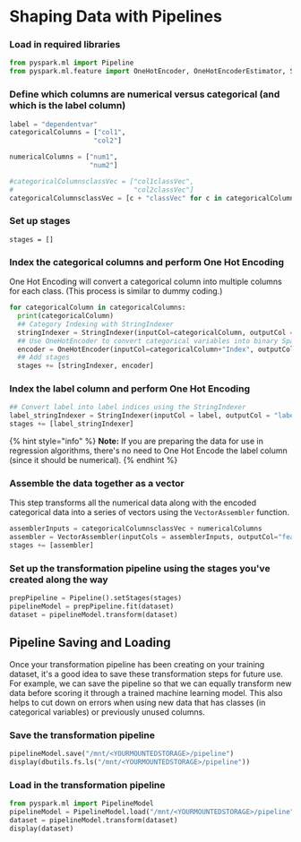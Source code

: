 # Shaping Data with Pipelines

### Load in required libraries

```python
from pyspark.ml import Pipeline
from pyspark.ml.feature import OneHotEncoder, OneHotEncoderEstimator, StringIndexer, VectorAssembler
```

### Define which columns are numerical versus categorical \(and which is the label column\)

```python
label = "dependentvar"
categoricalColumns = ["col1",
                     "col2"]

numericalColumns = ["num1",
                    "num2"]

#categoricalColumnsclassVec = ["col1classVec",
#                              "col2classVec"]
categoricalColumnsclassVec = [c + "classVec" for c in categoricalColumns]
```

### Set up stages

```text
stages = []
```

### Index the categorical columns and perform One Hot Encoding

One Hot Encoding will convert a categorical column into multiple columns for each class. \(This process is similar to dummy coding.\)

```python
for categoricalColumn in categoricalColumns:
  print(categoricalColumn)
  ## Category Indexing with StringIndexer
  stringIndexer = StringIndexer(inputCol=categoricalColumn, outputCol = categoricalColumn+"Index").setHandleInvalid("skip")
  ## Use OneHotEncoder to convert categorical variables into binary SparseVectors
  encoder = OneHotEncoder(inputCol=categoricalColumn+"Index", outputCol=categoricalColumn+"classVec")
  ## Add stages
  stages += [stringIndexer, encoder]
```

### Index the label column and perform One Hot Encoding

```python
## Convert label into label indices using the StringIndexer
label_stringIndexer = StringIndexer(inputCol = label, outputCol = "label").setHandleInvalid("skip")
stages += [label_stringIndexer]
```

{% hint style="info" %}
 **Note:** If you are preparing the data for use in regression algorithms, there's no need to One Hot Encode the label column \(since it should be numerical\).
{% endhint %}

### Assemble the data together as a vector

This step transforms all the numerical data along with the encoded categorical data into a series of vectors using the `VectorAssembler` function.

```python
assemblerInputs = categoricalColumnsclassVec + numericalColumns
assembler = VectorAssembler(inputCols = assemblerInputs, outputCol="features")
stages += [assembler]
```

### Set up the transformation pipeline using the stages you've created along the way

```python
prepPipeline = Pipeline().setStages(stages)
pipelineModel = prepPipeline.fit(dataset)
dataset = pipelineModel.transform(dataset)
```

## Pipeline Saving and Loading

Once your transformation pipeline has been creating on your training dataset, it's a good idea to save these transformation steps for future use. For example, we can save the pipeline so that we can equally transform new data before scoring it through a trained machine learning model. This also helps to cut down on errors when using new data that has classes \(in categorical variables\) or previously unused columns.

### Save the transformation pipeline

```python
pipelineModel.save("/mnt/<YOURMOUNTEDSTORAGE>/pipeline")
display(dbutils.fs.ls("/mnt/<YOURMOUNTEDSTORAGE>/pipeline"))
```

### Load in the transformation pipeline

```python
from pyspark.ml import PipelineModel
pipelineModel = PipelineModel.load("/mnt/<YOURMOUNTEDSTORAGE>/pipeline")
dataset = pipelineModel.transform(dataset)
display(dataset)
```

